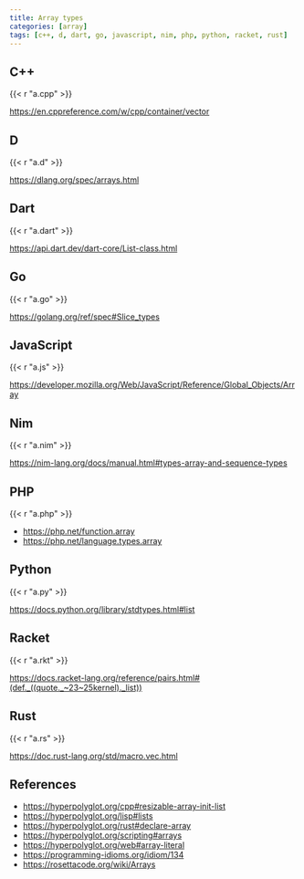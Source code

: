 ```yaml
---
title: Array types
categories: [array]
tags: [c++, d, dart, go, javascript, nim, php, python, racket, rust]
---
```


## C++

{{< r "a.cpp" >}}

<https://en.cppreference.com/w/cpp/container/vector>

## D

{{< r "a.d" >}}

<https://dlang.org/spec/arrays.html>

## Dart

{{< r "a.dart" >}}

<https://api.dart.dev/dart-core/List-class.html>

## Go

{{< r "a.go" >}}

<https://golang.org/ref/spec#Slice_types>

## JavaScript

{{< r "a.js" >}}

<https://developer.mozilla.org/Web/JavaScript/Reference/Global_Objects/Array>

## Nim

{{< r "a.nim" >}}

<https://nim-lang.org/docs/manual.html#types-array-and-sequence-types>

## PHP

{{< r "a.php" >}}

- <https://php.net/function.array>
- <https://php.net/language.types.array>

## Python

{{< r "a.py" >}}

<https://docs.python.org/library/stdtypes.html#list>

## Racket

{{< r "a.rkt" >}}

<https://docs.racket-lang.org/reference/pairs.html#(def._((quote._~23~25kernel)._list))>

## Rust

{{< r "a.rs" >}}

<https://doc.rust-lang.org/std/macro.vec.html>

## References

- <https://hyperpolyglot.org/cpp#resizable-array-init-list>
- <https://hyperpolyglot.org/lisp#lists>
- <https://hyperpolyglot.org/rust#declare-array>
- <https://hyperpolyglot.org/scripting#arrays>
- <https://hyperpolyglot.org/web#array-literal>
- <https://programming-idioms.org/idiom/134>
- <https://rosettacode.org/wiki/Arrays>
